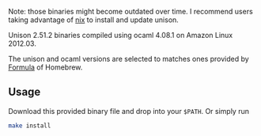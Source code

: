 Note: those binaries might become outdated over time. I recommend users taking
advantage of [nix] to install and update unison.

[nix]: https://nixos.org/

Unison 2.51.2 binaries compiled using ocaml 4.08.1 on Amazon Linux 2012.03.

The unison and ocaml versions are selected to matches ones provided by
[Formula](https://github.com/Homebrew/homebrew-core/blob/master/Formula/unison.rb)
of Homebrew.

## Usage

Download this provided binary file and drop into your `$PATH`. Or simply run

```sh
make install
```
